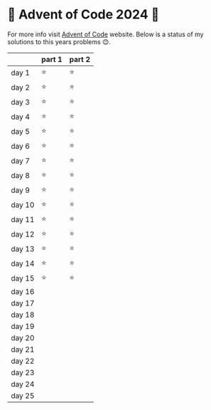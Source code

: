# :christmas_tree: Advent of Code 2024 :christmas_tree:

For more info visit [Advent of Code](https://adventofcode.com/) website. Below is a status of my solutions to this years problems :blush:.

| | part 1 | part 2 |
| - | - | - |
| day 1 | :star: | :star: |
| day 2 | :star: | :star: |
| day 3 | :star: | :star: |
| day 4 | :star: | :star: |
| day 5 | :star: | :star: |
| day 6 | :star: | :star: |
| day 7 | :star: | :star: |
| day 8 | :star: | :star: |
| day 9 | :star: | :star: |
| day 10 | :star: | :star: |
| day 11 | :star: | :star: |
| day 12 | :star: | :star: |
| day 13 | :star: | :star: |
| day 14 | :star: | :star: |
| day 15 | :star: | :star: |
| day 16 |  |  |
| day 17 |  |  |
| day 18 |  |  |
| day 19 |  |  |
| day 20 |  |  |
| day 21 |  |  |
| day 22 |  |  |
| day 23 |  |  |
| day 24 |  |  |
| day 25 |  |  |
